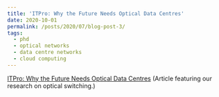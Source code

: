 ```yaml
---
title: 'ITPro: Why the Future Needs Optical Data Centres'
date: 2020-10-01
permalink: /posts/2020/07/blog-post-3/
tags:
  - phd
  - optical networks
  - data centre networks
  - cloud computing
---
```


[ITPro: Why the Future Needs Optical Data Centres](https://www.itpro.co.uk/server-storage/data-centres/357557/why-the-future-needs-optical-data-centres) (Article featuring our research on optical switching.)

